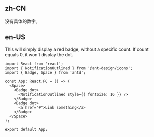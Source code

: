 ## zh-CN

没有具体的数字。

## en-US

This will simply display a red badge, without a specific count. If count equals 0, it won't display the dot.
```tsx
import React from 'react';
import { NotificationOutlined } from '@ant-design/icons';
import { Badge, Space } from 'antd';

const App: React.FC = () => (
  <Space>
    <Badge dot>
      <NotificationOutlined style={{ fontSize: 16 }} />
    </Badge>
    <Badge dot>
      <a href="#">Link something</a>
    </Badge>
  </Space>
);

export default App;
```

